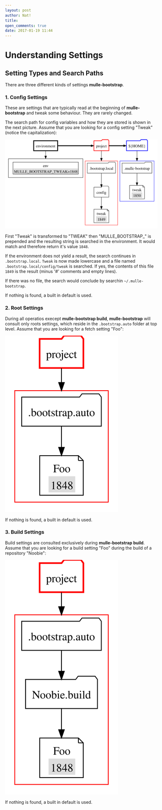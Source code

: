 ```yaml
---
layout: post
author: Nat!
title:
open_comments: true
date: 2017-01-19 11:44
---
```

# Understanding Settings

## Setting Types and Search Paths

There are three different kinds of settings **mulle-bootstrap**.

### 1. Config Settings

These are settings that are typically read at the beginning of **mulle-bootstrap** and tweak some behaviour. They are rarely changed.

The search path for config variables and how they are stored is shown in the next picture. Assume that you are looking for a config setting "Tweak" (notice the capitalization):

![Config Setting](config-search.svg)

First "Tweak" is transformed to "TWEAK" then "MULLE_BOOTSTRAP_" is prepended and the resulting string is searched in the environment. It would match and therefore return it's value `1848`.

If the environment does not yield a result, the search continues in `.bootstrap.local`. `Tweak` is now made lowercase and a file named `.bootstrap.local/config/tweak` is searched. If yes, the contents of this file `1849` is the result (minus '#' comments and empty lines).

If there was no file, the search would conclude by searchin `~/.mulle-bootstrap`.

If nothing is found, a built in default is used.

### 2. Root Settings

During all operatios execept **mulle-bootstrap build**, **mulle-bootstrap** will consult only roots settings, which reside in the `.bootstrap.auto` folder at top level. Assume that you are looking for a fetch setting "Foo":

![Fetch Setting](fetch-search.svg)

If nothing is found, a built in default is used.

### 3. Build Settings

Build settings are consulted exclusively during **mulle-bootstrap build**. Assume that you are looking for a build setting "Foo" during the build of a repository "Noobie":

![Build Setting](build-search.svg)

If nothing is found, a built in default is used.



